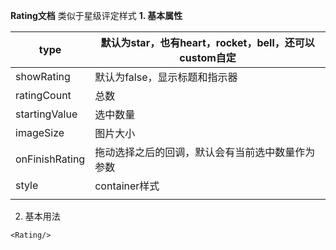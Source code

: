 **Rating文档**
类似于星级评定样式
 **1. 基本属性**
 

| type           | 默认为star，也有heart，rocket，bell，还可以custom自定 |
| -------------- | ----------------------------------------------------- |
| showRating     | 默认为false，显示标题和指示器                         |
| ratingCount    | 总数                                                  |
| startingValue  | 选中数量                                              |
| imageSize      | 图片大小                                              |
| onFinishRating | 拖动选择之后的回调，默认会有当前选中数量作为参数      |
| style          | container样式                                         |
|                |                                                       |

 2. 基本用法
 

``` stylus
<Rating/>
```


